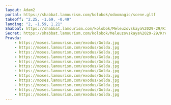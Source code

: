 ```yaml
---
layout: Adam2
portal: https://shabbat.lamourism.com/kolobok/odoomagic/scene.gltf
takeoff: "2.25, -1.69, -0.49"
landing: "2, -1.59, 1.21"
Shabbat: https://shabbat.lamourism.com/kolobok/Meleuzovskaya%2029-29/Kiev/Mitzvah.mp4?debug=🇱🇧
Secret: https://shabbat.lamourism.com/kolobok/Meleuzovskaya%2029-29/Kremlin/TelAviv.jpg
Pravda:
    - https://moses.lamourism.com/exodus/Golda.jpg
    - https://moses.lamourism.com/exodus/Golda.jpg
    - https://moses.lamourism.com/exodus/Golda.jpg
    - https://moses.lamourism.com/exodus/Golda.jpg
    - https://moses.lamourism.com/exodus/Golda.jpg
    - https://moses.lamourism.com/exodus/Golda.jpg
    - https://moses.lamourism.com/exodus/Golda.jpg
    - https://moses.lamourism.com/exodus/Golda.jpg
    - https://moses.lamourism.com/exodus/Golda.jpg
    - https://moses.lamourism.com/exodus/Golda.jpg
    - https://moses.lamourism.com/exodus/Golda.jpg
    - https://moses.lamourism.com/exodus/Golda.jpg
---
```


